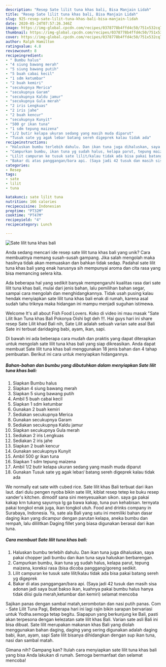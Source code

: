 ```yaml
---
description: "Resep Sate lilit tuna khas bali, Bisa Manjain Lidah"
title: "Resep Sate lilit tuna khas bali, Bisa Manjain Lidah"
slug: 925-resep-sate-lilit-tuna-khas-bali-bisa-manjain-lidah
date: 2020-05-24T07:57:26.346Z
image: https://img-global.cpcdn.com/recipes/0378778b4ffd4c50/751x532cq70/sate-lilit-tuna-khas-bali-foto-resep-utama.jpg
thumbnail: https://img-global.cpcdn.com/recipes/0378778b4ffd4c50/751x532cq70/sate-lilit-tuna-khas-bali-foto-resep-utama.jpg
cover: https://img-global.cpcdn.com/recipes/0378778b4ffd4c50/751x532cq70/sate-lilit-tuna-khas-bali-foto-resep-utama.jpg
author: Ralph Hamilton
ratingvalue: 4.8
reviewcount: 8
recipeingredient:
- " Bumbu halus"
- "4 siung bawang merah"
- "5 siung bawang putih"
- "5 buah cabai kecil"
- "1 sdm ketumbar"
- "2 buah kemiri"
- "secukupnya Merica"
- "secukupnya Garam"
- "secukupnya Kaldu jamur"
- "secukupnya Gula merah"
- "2 iris Lengkuas"
- "2 iris jahe"
- "2 buah kencur"
- "secukupnya Kunyit"
- "500 gr ikan tuna"
- "1 sdm tepung maizena"
- "1/2 butir kelapa ukuran sedang yang masih muda diparut"
- "Tusuk sate yg agak lebar batang sereh digeprek kalau tidak ada"
recipeinstructions:
- "Haluskan bumbu terlebih dahulu. Dan ikan tuna juga dihaluskan, saya pakai chopper jadi bumbu dan ikan tuna saya haluskan berbarengan."
- "Campurkan bumbu, ikan tuna yg sudah halus, kelapa parut, tepung maizena, koreksi rasa (bisa dicoba panggang/goreng sedikit."
- "Lilit campuran ke tusuk sate lilit/kalau tidak ada bisa pakai batang sereh yg digeprek"
- "Bakar di atas panggangan/bara api. (Saya jadi 42 tusuk dan masih sisa adonan jadi saya buat bakso ikan, kuahnya pakai bumbu halus hanya tidak diisi gula merah,ketumbar dan kemiri) selamat mencoba"
categories:
- Resep
tags:
- sate
- lilit
- tuna

katakunci: sate lilit tuna 
nutrition: 166 calories
recipecuisine: Indonesian
preptime: "PT32M"
cooktime: "PT47M"
recipeyield: "4"
recipecategory: Lunch

---
```



![Sate lilit tuna khas bali](https://img-global.cpcdn.com/recipes/0378778b4ffd4c50/751x532cq70/sate-lilit-tuna-khas-bali-foto-resep-utama.jpg)

Anda sedang mencari ide resep sate lilit tuna khas bali yang unik? Cara membuatnya memang susah-susah gampang. Jika salah mengolah maka hasilnya tidak akan memuaskan dan bahkan tidak sedap. Padahal sate lilit tuna khas bali yang enak harusnya sih mempunyai aroma dan cita rasa yang bisa memancing selera kita.

Ada beberapa hal yang sedikit banyak mempengaruhi kualitas rasa dari sate lilit tuna khas bali, mulai dari jenis bahan, lalu pemilihan bahan segar, sampai cara mengolah dan menghidangkannya. Tidak usah pusing kalau hendak menyiapkan sate lilit tuna khas bali enak di rumah, karena asal sudah tahu triknya maka hidangan ini mampu menjadi suguhan istimewa.

Welcome It&#39;s all about Fish Food Lovers. Koko di video ini mau masak &#34;Sate Lilit Ikan Tuna khas Bali Pokonya Oishi bgt deh !!!. Hai guys hari ini share resep Sate Lilit khad Bali nih, Sate Lilit adalah sebuah varian sate asal Bali Sate ini terbuat daridaging babi, ayam, ikan, sapi.


Di bawah ini ada beberapa cara mudah dan praktis yang dapat diterapkan untuk mengolah sate lilit tuna khas bali yang siap dikreasikan. Anda dapat membuat Sate lilit tuna khas bali menggunakan 18 jenis bahan dan 4 tahap pembuatan. Berikut ini cara untuk menyiapkan hidangannya.

<!--inarticleads1-->

##### Bahan-bahan dan bumbu yang dibutuhkan dalam menyiapkan Sate lilit tuna khas bali:

1. Siapkan  Bumbu halus
1. Siapkan 4 siung bawang merah
1. Siapkan 5 siung bawang putih
1. Ambil 5 buah cabai kecil
1. Siapkan 1 sdm ketumbar
1. Gunakan 2 buah kemiri
1. Sediakan secukupnya Merica
1. Gunakan secukupnya Garam
1. Sediakan secukupnya Kaldu jamur
1. Siapkan secukupnya Gula merah
1. Sediakan 2 iris Lengkuas
1. Sediakan 2 iris jahe
1. Siapkan 2 buah kencur
1. Gunakan secukupnya Kunyit
1. Ambil 500 gr ikan tuna
1. Siapkan 1 sdm tepung maizena
1. Ambil 1/2 butir kelapa ukuran sedang yang masih muda diparut
1. Gunakan Tusuk sate yg agak lebar/ batang sereh digeprek kalau tidak ada


We normally eat sate with cubed rice. Sate lilit khas Bali terbuat dari ikan laut. dari dulu pengen nyoba bikin sate lilit, kiblat resep tetep ke buku resep xander&#39;s kitchen. dimodif sana sini menyesuaikan sikon. saya ga pakai kakap krn tukang sayurnya lg ga bawa kakap, tuna pun kehabisan. ternyata pakai tongkol enak juga, ikan tongkol utuh. Food and drinks company in Surabaya, Indonesia. Ya, sate ala Bali yang satu ini memiliki bahan dasar daging ikan yang dicampur dengan parutan kelapa, aneka bumbu dan rempah, lalu dililitkan Daging fillet yang biasa digunakan berasal dari ikan tuna. 

<!--inarticleads2-->

##### Cara membuat Sate lilit tuna khas bali:

1. Haluskan bumbu terlebih dahulu. Dan ikan tuna juga dihaluskan, saya pakai chopper jadi bumbu dan ikan tuna saya haluskan berbarengan.
1. Campurkan bumbu, ikan tuna yg sudah halus, kelapa parut, tepung maizena, koreksi rasa (bisa dicoba panggang/goreng sedikit.
1. Lilit campuran ke tusuk sate lilit/kalau tidak ada bisa pakai batang sereh yg digeprek
1. Bakar di atas panggangan/bara api. (Saya jadi 42 tusuk dan masih sisa adonan jadi saya buat bakso ikan, kuahnya pakai bumbu halus hanya tidak diisi gula merah,ketumbar dan kemiri) selamat mencoba


Sajikan panas dengan sambal matah,serombotan dan nasi putih panas. Com - Sate Lilit Tuna Pagi, Beberapa hari ini lagi rajin bikin sarapan bervariasi untuk Yodha.semoga tetap begitu. Siapapun yang berkunjung ke Bali, pasti akan terpesona dengan kelezatan sate lilit khas Bali. Varian sate asli Bali ini bisa dibuat. Sate lilit merupakan makanan khas Bali yang diolah menggunakan bahan daging, daging yang sering digunakan adalah daging babi, ikan, ayam, sapi Sate lilit bisanya dihidangkan dengan sup ikan tuna, nasi dan sambal matah. 

Gimana nih? Gampang kan? Itulah cara menyiapkan sate lilit tuna khas bali yang bisa Anda lakukan di rumah. Semoga bermanfaat dan selamat mencoba!
